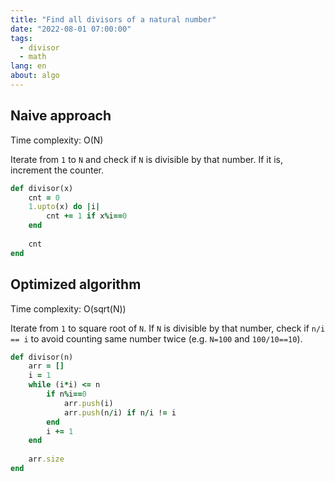 ```yaml
---
title: "Find all divisors of a natural number"
date: "2022-08-01 07:00:00"
tags: 
  - divisor
  - math
lang: en
about: algo
---
```


## Naive approach
Time complexity: O(N)

Iterate from `1` to `N` and check if `N` is divisible by that number. If it is, increment the counter.

```rb
def divisor(x)
    cnt = 0
    1.upto(x) do |i|
        cnt += 1 if x%i==0
    end
    
    cnt
end
```

## Optimized algorithm
Time complexity: O(sqrt(N))

Iterate from `1` to square root of `N`. If `N` is divisible by that number, check if `n/i == i` to avoid counting same number twice (e.g. `N=100` and `100/10==10`).

```rb
def divisor(n)
    arr = []
    i = 1
    while (i*i) <= n
        if n%i==0
            arr.push(i)
            arr.push(n/i) if n/i != i
        end
        i += 1
    end
    
    arr.size
end
```